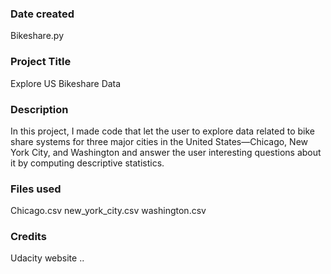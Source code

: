 ### Date created
Bikeshare.py
### Project Title
Explore US Bikeshare Data
### Description
In this project, I made code that let the user to explore data related to bike share systems for three major cities in the United States—Chicago, New York City, and Washington and answer the user interesting questions about it by computing descriptive statistics.
### Files used
Chicago.csv
new_york_city.csv
washington.csv
### Credits
Udacity website ..
